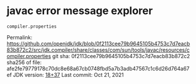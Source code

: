 # javac error message explorer

`compiler.properties`

Permalink: <https://github.com/openjdk/jdk/blob/0f2113cee79b9645105b4753c7d7eacb83b872c2/src/jdk.compiler/share/classes/com/sun/tools/javac/resources/compiler.properties>
git sha: 0f2113cee79b9645105b4753c7d7eacb83b872c2
sha256 of file: afe2fe79779178c70dc8e68a67cb0748fbd5a7b3adb47567c1c6d26d764a67ef
JDK version: [18+37](https://github.com/openjdk/jdk/tree/jdk-18%2B37)
Last commit: Oct 21, 2021
